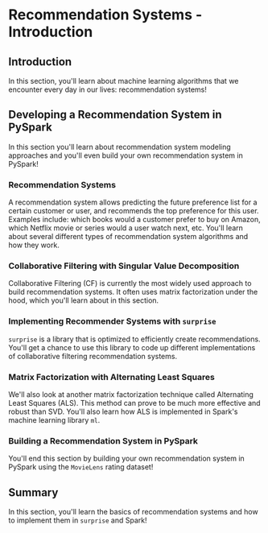 
# Recommendation Systems - Introduction

## Introduction
In this section, you'll learn about machine learning algorithms that we encounter every day in our lives:  recommendation systems! 

## Developing a Recommendation System in PySpark

In this section you'll learn about recommendation system modeling approaches and you'll even build your own recommendation system in PySpark! 


### Recommendation Systems

A recommendation system allows predicting the future preference list for a certain customer or user, and recommends the top preference for this user. Examples include: which books would a customer prefer to buy on Amazon, which Netflix movie or series would a user watch next, etc. You'll learn about several different types of recommendation system algorithms and how they work.


### Collaborative Filtering with Singular Value Decomposition

Collaborative Filtering (CF) is currently the most widely used approach to build recommendation systems. It often uses matrix factorization under the hood, which you'll learn about in this section.

### Implementing Recommender Systems with `surprise` 

`surprise` is a library that is optimized to efficiently create recommendations. You'll get a chance to use this library to code up different implementations of collaborative filtering recommendation systems.

### Matrix Factorization with Alternating Least Squares

We'll also look at another matrix factorization technique called Alternating Least Squares (ALS). This method can prove to be much more effective and robust than SVD. You'll also learn how ALS is implemented in Spark's machine learning library `ml`.

### Building a Recommendation System in PySpark

You'll end this section by building your own recommendation system in PySpark using the `MovieLens` rating dataset!


## Summary

In this section, you'll learn the basics of recommendation systems and how to implement them in `surprise` and Spark!
